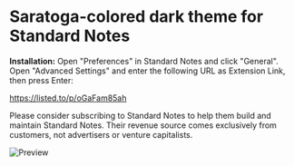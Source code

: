# Saratoga-colored dark theme for Standard Notes

**Installation:**
Open "Preferences" in Standard Notes and click "General". Open "Advanced Settings" and enter the following URL as Extension Link, then press Enter:

https://listed.to/p/oGaFam85ah

Please consider subscribing to Standard Notes to help them build and maintain Standard Notes. Their revenue source comes exclusively from customers, not advertisers or venture capitalists.

![Preview](https://github.com/Tellervo89/sn-dark-theme-saratoga/blob/main/preview.png "Preview")
